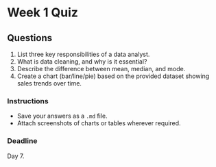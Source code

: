 # Week 1 Quiz

## Questions
1. List three key responsibilities of a data analyst.
2. What is data cleaning, and why is it essential?
3. Describe the difference between mean, median, and mode.
4. Create a chart (bar/line/pie) based on the provided dataset showing sales trends over time.

### Instructions
- Save your answers as a `.md` file.
- Attach screenshots of charts or tables wherever required.

### Deadline
Day 7.
